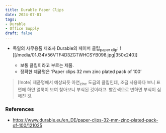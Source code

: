 ```yaml
---
title: Durable Paper Clips
date: 2024-07-01
tags:
- Durable
- Office Supply
draft: false
---
```


- 독일의 사무용품 제조사 Durable의 페이퍼 클립<sub>paper clip</sub>:
    ![[/media/01J34V56VTF4D3ZGTWHCSYB098.jpg|350x240]]
    
    - 보통 클립이라고 부르는 제품.
    - 정확한 제품명은 ‘Paper clips 32 mm zinc plated pack of 100’

> [!note] 제품명에서 예상되듯 아연<sub>zinc</sub> 도금의 클립인데, 조금 사용하다 보니 표면에 하얀 얼룩이 보여 찾아보니 부식된 것이라고. 빨간색으로 변하면 부식이 심해진 것.



### References
- https://www.durable.eu/en_DE/paper-clips-32-mm-zinc-plated-pack-of-100/121025